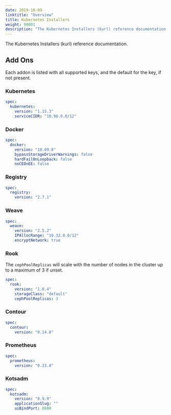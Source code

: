 ```yaml
---
date: 2019-10-09
linktitle: "Overview"
title: Kubernetes Installers
weight: 90001
description: "The Kubernetes Installers (kurl) reference documentation. Each addon is listed with all supported keys, and the default for the key, if not present."
---
```


The Kubernetes Installers (kurl) reference documentation.

## Add Ons

Each addon is listed with all supported keys, and the default for the key, if not present.

### Kubernetes

```yaml
spec:
  kubernetes:
    version: "1.15.3"
    serviceCIDR: "10.96.0.0/12"
```

### Docker

```yaml
spec:
  docker:
    version: "18.09.8"
    bypassStorageDriverWarnings: false
    hardFailOnLoopback: false
    noCEOnEE: false
```

### Registry

```yaml
spec:
  registry:
    version: "2.7.1"

```

### Weave

```yaml
spec:
  weave:
    version: "2.5.2"
    IPAllocRange: "10.32.0.0/12"
    encryptNetwork: true
```

### Rook

The `cephPoolReplicas` will scale with the number of nodes in the cluster up to a maximum of 3 if unset.

```yaml
spec:
  rook:
    version: "1.0.4"
    storageClass: "default"
    cephPoolReplicas: 3
```

### Contour

```yaml
spec:
  contour:
    version: "0.14.0"
```

### Prometheus

```yaml
spec:
  prometheus:
    version: "0.33.0"
```

### Kotsadm

```yaml
spec:
  kotsadm:
    version: "0.9.9"
    applicationSlug: ""
    uiBindPort: 8800
```


